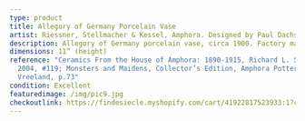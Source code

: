 ```yaml
---
type: product
title: Allegory of Germany Porcelain Vase
artist: Riessner, Stellmacher & Kessel, Amphora. Designed by Paul Dachsel
description: Allegory of Germany porcelain vase, circa 1900. Factory mark on base
dimensions: 11” (height)
reference: "Ceramics From the House of Amphora: 1890-1915, Richard L. Scott,
  2004, #119; Monsters and Maidens, Collector’s Edition, Amphora Pottery, Byron
  Vreeland, p.73"
condition: Excellent
featuredimage: /img/pic9.jpg
checkoutlink: https://findesiecle.myshopify.com/cart/41922817523933:1?channel=buy_button
---
```


